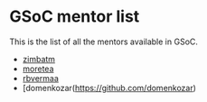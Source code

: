 # GSoC mentor list

This is the list of all the mentors available in GSoC.

* [zimbatm](https://github.com/zimbatm)
* [moretea](https://github.com/moretea)
* [rbvermaa](https://github.com/rbvermaa)
* [domenkozar(https://github.com/domenkozar)
